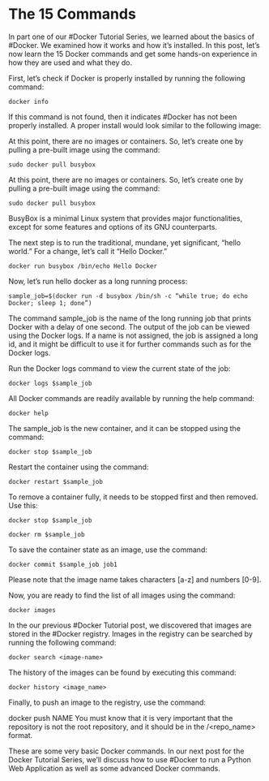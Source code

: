 # The 15 Commands

In part one of our #Docker Tutorial Series, we learned about the basics of #Docker. We examined how it works and how it’s installed. In this post, let’s now learn the 15 Docker commands and get some hands-on experience in how they are used and what they do.

First, let’s check if Docker is properly installed by running the following command:
```
docker info 
```
If this command is not found, then it indicates #Docker has not been properly installed. A proper install would look similar to the following image:

At this point, there are no images or containers. So, let’s create one by pulling a pre-built image using the command:
```
sudo docker pull busybox
```

At this point, there are no images or containers. So, let’s create one by pulling a pre-built image using the command:
```
sudo docker pull busybox
```

BusyBox is a minimal Linux system that provides major functionalities, except for some features and options of its GNU counterparts.

The next step is to run the traditional, mundane, yet significant, “hello world.” For a change, let’s call it “Hello Docker.”
```
docker run busybox /bin/echo Hello Docker
```

Now, let’s run hello docker as a long running process:
```
sample_job=$(docker run -d busybox /bin/sh -c “while true; do echo Docker; sleep 1; done”)
```

The command sample_job is the name of the long running job that prints Docker with a delay of one second. The output of the job can be viewed using the Docker logs. If a name is not assigned, the job is assigned a long id, and it might be difficult to use it for further commands such as for the Docker logs.

Run the Docker logs command to view the current state of the job:
```
docker logs $sample_job
```

All Docker commands are readily available by running the help command:
```
docker help
```
The sample_job is the new container, and it can be stopped using the command:
```
docker stop $sample_job
```
Restart the container using the command:
```
docker restart $sample_job
```
To remove a container fully, it needs to be stopped first and then removed. Use this:
```
docker stop $sample_job
```
```
docker rm $sample_job
```
To save the container state as an image, use the command:
```
docker commit $sample_job job1
```
Please note that the image name takes characters [a-z] and numbers [0-9].

Now, you are ready to find the list of all images using the command:
```
docker images
```
In the our previous #Docker Tutorial post, we discovered that images are stored in the #Docker registry. Images in the registry can be searched by running the following command:
```
docker search <image-name>
```
The history of the images can be found by executing this command:
```
docker history <image_name>
```
Finally, to push an image to the registry, use the command:

docker push NAME
You must know that it is very important that the repository is not the root repository, and it should be in the <user>/<repo_name> format.

These are some very basic Docker commands. In our next post for the Docker Tutorial Series, we’ll discuss how to use #Docker to run a Python Web Application as well as some advanced Docker commands.